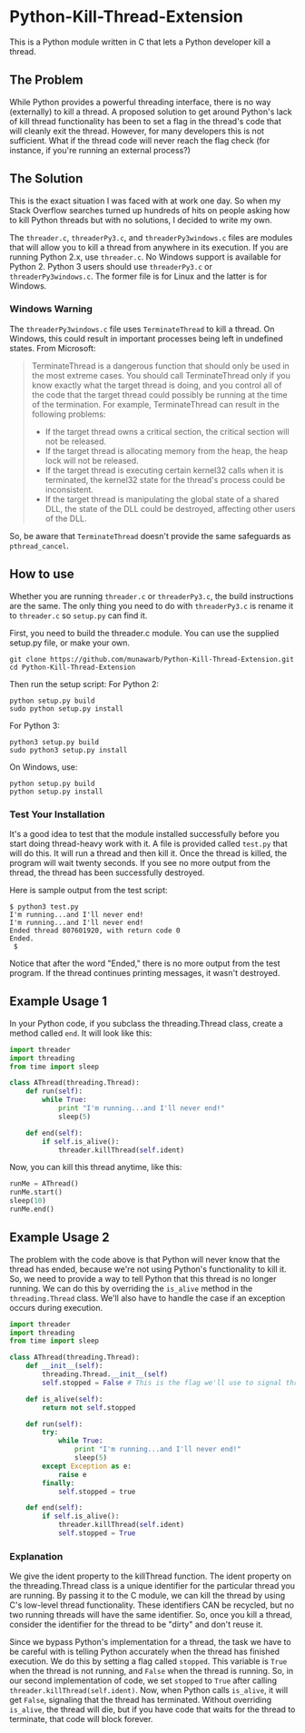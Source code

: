 # Python-Kill-Thread-Extension
This is a Python module written in C that lets a Python developer kill a thread.

## The Problem
While Python provides a powerful threading interface, there is no way (externally) to kill a thread. A proposed solution to get around Python's lack of kill thread functionality has been to set a flag in the thread's code that will cleanly exit the thread. However, for many developers this is not sufficient. What if the thread code will never reach the flag check (for instance, if you're running an external process?)

## The Solution
This is the exact situation I was faced with at work one day. So when my Stack Overflow searches turned up hundreds of hits on people asking how to kill Python threads but with no solutions, I decided to write my own.

The `threader.c`,  `threaderPy3.c`, and `threaderPy3windows.c` files are modules that will allow you to kill a thread from anywhere in its execution. If you are running Python 2.x, use `threader.c`. No Windows support is available for Python 2. Python 3 users should use `threaderPy3.c` or `threaderPy3windows.c`. The former file is for Linux and the latter is for Windows.

### Windows Warning
The `threaderPy3windows.c` file uses `TerminateThread` to kill a thread. On Windows, this could result in important processes being left in undefined states. From Microsoft:
> TerminateThread is a dangerous function that should only be used in the most extreme cases. You should call TerminateThread only if you know exactly what the target thread is doing, and you control all of the code that the target thread could possibly be running at the time of the termination. For example, TerminateThread can result in the following problems:
> * If the target thread owns a critical section, the critical section will not be released.
> * If the target thread is allocating memory from the heap, the heap lock will not be released.
> * If the target thread is executing certain kernel32 calls when it is terminated, the kernel32 state for the thread's process could be inconsistent.
> * If the target thread is manipulating the global state of a shared DLL, the state of the DLL could be destroyed, affecting other users of the DLL.

So, be aware that `TerminateThread` doesn't provide the same safeguards as `pthread_cancel`.

## How to use
Whether you are running `threader.c` or `threaderPy3.c`, the build instructions are the same. The only thing you need to do with `threaderPy3.c` is rename it to `threader.c` so `setup.py` can find it.

First, you need to build the threader.c module. You can use the supplied setup.py file, or make your own.
```
git clone https://github.com/munawarb/Python-Kill-Thread-Extension.git
cd Python-Kill-Thread-Extension
```
Then run the setup script:
For Python 2:
```
python setup.py build
sudo python setup.py install
```
For Python 3:
```
python3 setup.py build
sudo python3 setup.py install
```

On Windows, use:
```
python setup.py build
python setup.py install
```

### Test Your Installation
It's a good idea to test that the module installed successfully before you start doing thread-heavy work with it. A file is provided called `test.py` that will do this. It will run a thread and then kill it. Once the thread is killed, the program will wait twenty seconds. If you see no more output from the thread, the thread has been successfully destroyed.

Here is sample output from the test script:
```
$ python3 test.py                             
I'm running...and I'll never end!                                                                                       
I'm running...and I'll never end!                                                                                       
Ended thread 807601920, with return code 0                                                                              
Ended.                                                                                                                  
 $                                             
```
Notice that after the word "Ended," there is no more output from the test program. If the thread continues printing messages, it wasn't destroyed.

## Example Usage 1
In your Python code, if you subclass the threading.Thread class, create a method called `end`. It will look like this:
```python
import threader
import threading
from time import sleep

class AThread(threading.Thread):
	def run(self):
		while True:
			print "I'm running...and I'll never end!"
			sleep(5)

	def end(self):
		if self.is_alive():
			threader.killThread(self.ident)
```

Now, you can kill this thread anytime, like this:
```python
runMe = AThread()
runMe.start()
sleep(10)
runMe.end()
```

## Example Usage 2
The problem with the code above is that Python will never know that the thread has ended, because we're not using Python's functionality to kill it. So, we need to provide a way to tell Python that this thread is no longer running. We can do this by overriding the `is_alive` method in the `threading.Thread` class. We'll also have to handle the case if an exception occurs during execution.
```python
import threader
import threading
from time import sleep

class AThread(threading.Thread):
	def __init__(self):
		threading.Thread.__init__(self)
		self.stopped = False # This is the flag we'll use to signal thread termination.

	def is_alive(self):
		return not self.stopped

	def run(self):
		try:
			while True:
				print "I'm running...and I'll never end!"
				sleep(5)
		except Exception as e:
			raise e
		finally:
			self.stopped = true

	def end(self):
		if self.is_alive():
			threader.killThread(self.ident)
			self.stopped = True
```

### Explanation
We give the ident property to the killThread function. The ident property on the threading.Thread class is a unique identifier for the particular thread you are running. By passing it to the C module, we can kill the thread by using C's low-level thread functionality. These identifiers CAN be recycled, but no two running threads will have the same identifier. So, once you kill a thread, consider the identifier for the thread to be "dirty" and don't reuse it.

Since we bypass Python's implementation for a thread, the task we have to be careful with is telling Python accurately when the thread has finished execution. We do this by setting a flag called `stopped`. This variable is `True` when the thread is not running, and `False` when the thread is running. So, in our second implementation of code, we set `stopped` to `True` after calling `threader.killThread(self.ident)`. Now, when Python calls `is_alive`, it will get `False`, signaling that the thread has terminated. Without overriding `is_alive`, the thread will die, but if you have code that waits for the thread to terminate, that code will block forever.
